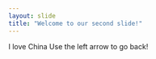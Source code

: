 ```yaml
---
layout: slide
title: "Welcome to our second slide!"
---
```

I love China
Use the left arrow to go back!
